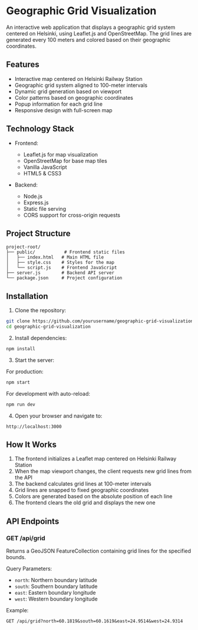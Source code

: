 # Geographic Grid Visualization

An interactive web application that displays a geographic grid system centered on Helsinki, using Leaflet.js and OpenStreetMap. The grid lines are generated every 100 meters and colored based on their geographic coordinates.

## Features

- Interactive map centered on Helsinki Railway Station
- Geographic grid system aligned to 100-meter intervals
- Dynamic grid generation based on viewport
- Color patterns based on geographic coordinates
- Popup information for each grid line
- Responsive design with full-screen map

## Technology Stack

- Frontend:
  - Leaflet.js for map visualization
  - OpenStreetMap for base map tiles
  - Vanilla JavaScript
  - HTML5 & CSS3

- Backend:
  - Node.js
  - Express.js
  - Static file serving
  - CORS support for cross-origin requests

## Project Structure

```
project-root/
├── public/           # Frontend static files
│   ├── index.html   # Main HTML file
│   ├── style.css    # Styles for the map
│   └── script.js    # Frontend JavaScript
├── server.js        # Backend API server
└── package.json     # Project configuration
```

## Installation

1. Clone the repository:
```bash
git clone https://github.com/yourusername/geographic-grid-visualization.git
cd geographic-grid-visualization
```

2. Install dependencies:
```bash
npm install
```

3. Start the server:

For production:
```bash
npm start
```

For development with auto-reload:
```bash
npm run dev
```

4. Open your browser and navigate to:
```
http://localhost:3000
```

## How It Works

1. The frontend initializes a Leaflet map centered on Helsinki Railway Station
2. When the map viewport changes, the client requests new grid lines from the API
3. The backend calculates grid lines at 100-meter intervals
4. Grid lines are snapped to fixed geographic coordinates
5. Colors are generated based on the absolute position of each line
6. The frontend clears the old grid and displays the new one

## API Endpoints

### GET /api/grid

Returns a GeoJSON FeatureCollection containing grid lines for the specified bounds.

Query Parameters:
- `north`: Northern boundary latitude
- `south`: Southern boundary latitude
- `east`: Eastern boundary longitude
- `west`: Western boundary longitude

Example:
```
GET /api/grid?north=60.1819&south=60.1619&east=24.9514&west=24.9314
```